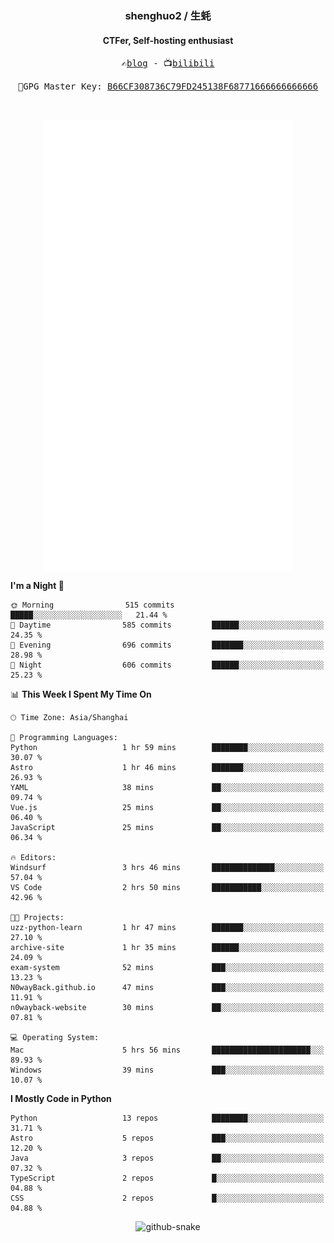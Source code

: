 <h3 align="center"> shenghuo2 / 生蚝 </h3>
<h4 align="center" >CTFer, Self-hosting enthusiast</h3>


<p align="center">
  <samp>
    ✍️<a href="https://blog.shenghuo2.top/">blog</a> -
    📺<a href="https://space.bilibili.com/85894935">bilibili</a>
  </samp>
</p>
<p align="center">
  <samp>
     🔐GPG Master Key: <a align="center" href="https://github.com/shenghuo2.gpg">B66CF308736C79FD245138F68771666666666666</a>
  </samp>
</p>
<br>
<p align="center">
  <a href="https://github.com/shenghuo2">
    <img width="400" align="top" src="https://github.com/shenghuo2/shenghuo2/blob/main/metrics.left.svg" />
  </a>
  <a href="https://github.com/shenghuo2">
    <img width="400" align="top" src="https://github.com/shenghuo2/shenghuo2/blob/main/metrics.right.svg" />
  </a>
</p>


<!--START_SECTION:waka-->
**I'm a Night 🦉** 

```text
🌞 Morning                515 commits         █████░░░░░░░░░░░░░░░░░░░░   21.44 % 
🌆 Daytime                585 commits         ██████░░░░░░░░░░░░░░░░░░░   24.35 % 
🌃 Evening                696 commits         ███████░░░░░░░░░░░░░░░░░░   28.98 % 
🌙 Night                  606 commits         ██████░░░░░░░░░░░░░░░░░░░   25.23 % 
```


📊 **This Week I Spent My Time On** 

```text
🕑︎ Time Zone: Asia/Shanghai

💬 Programming Languages: 
Python                   1 hr 59 mins        ████████░░░░░░░░░░░░░░░░░   30.07 % 
Astro                    1 hr 46 mins        ███████░░░░░░░░░░░░░░░░░░   26.93 % 
YAML                     38 mins             ██░░░░░░░░░░░░░░░░░░░░░░░   09.74 % 
Vue.js                   25 mins             ██░░░░░░░░░░░░░░░░░░░░░░░   06.40 % 
JavaScript               25 mins             ██░░░░░░░░░░░░░░░░░░░░░░░   06.34 % 

🔥 Editors: 
Windsurf                 3 hrs 46 mins       ██████████████░░░░░░░░░░░   57.04 % 
VS Code                  2 hrs 50 mins       ███████████░░░░░░░░░░░░░░   42.96 % 

🐱‍💻 Projects: 
uzz-python-learn         1 hr 47 mins        ███████░░░░░░░░░░░░░░░░░░   27.10 % 
archive-site             1 hr 35 mins        ██████░░░░░░░░░░░░░░░░░░░   24.09 % 
exam-system              52 mins             ███░░░░░░░░░░░░░░░░░░░░░░   13.23 % 
N0wayBack.github.io      47 mins             ███░░░░░░░░░░░░░░░░░░░░░░   11.91 % 
n0wayback-website        30 mins             ██░░░░░░░░░░░░░░░░░░░░░░░   07.81 % 

💻 Operating System: 
Mac                      5 hrs 56 mins       ██████████████████████░░░   89.93 % 
Windows                  39 mins             ███░░░░░░░░░░░░░░░░░░░░░░   10.07 % 
```

**I Mostly Code in Python** 

```text
Python                   13 repos            ████████░░░░░░░░░░░░░░░░░   31.71 % 
Astro                    5 repos             ███░░░░░░░░░░░░░░░░░░░░░░   12.20 % 
Java                     3 repos             ██░░░░░░░░░░░░░░░░░░░░░░░   07.32 % 
TypeScript               2 repos             █░░░░░░░░░░░░░░░░░░░░░░░░   04.88 % 
CSS                      2 repos             █░░░░░░░░░░░░░░░░░░░░░░░░   04.88 % 
```




<!--END_SECTION:waka-->


<div align="center">
  <picture>
    <source media="(prefers-color-scheme: dark)" srcset="https://gist.githubusercontent.com/shenghuo2/bfce20b14ab0484cef03bae6e60e0b3a/raw/github-snake-dark.svg" />
    <source media="(prefers-color-scheme: light)" srcset="https://gist.githubusercontent.com/shenghuo2/bfce20b14ab0484cef03bae6e60e0b3a/raw/github-snake.svg" />
    <img alt="github-snake" src="https://gist.githubusercontent.com/shenghuo2/bfce20b14ab0484cef03bae6e60e0b3a/raw/github-snake.svg" />
  </picture>
</div>

<!--
**shenghuo2/shenghuo2** is a ✨ _special_ ✨ repository because its `README.md` (this file) appears on your GitHub profile.

Here are some ideas to get you started:

- 🔭 I’m currently working on ...
- 🌱 I’m currently learning ...
- 👯 I’m looking to collaborate on ...
- 🤔 I’m looking for help with ...
- 💬 Ask me about ...
- 📫 How to reach me: ...
- 😄 Pronouns: ...
- ⚡ Fun fact: ...
-->
